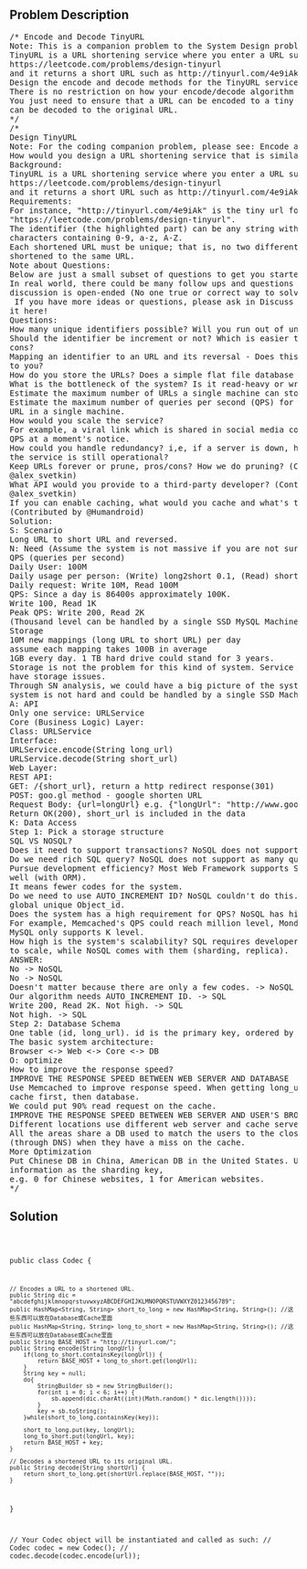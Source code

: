 <!--
<style>
  body { font-family: Arial, sans-serif; }
  .container { max-width: 100%; margin: 0 auto; padding: 10px; }
  .comment-block { max-width: 30%; background-color: #f9f9f9; padding: 10px; border-left: 5px solid #ccc; overflow-wrap: break-word; white-space: pre-wrap; }
  .code-block { background-color: #f4f4f4; padding: 10px; border: 1px solid #ddd; overflow-wrap: break-word; white-space: pre-wrap; }
</style>
-->

<div class='container'>
<h2>Problem Description</h2>
<div class='comment-block'>
<pre>
/* Encode and Decode TinyURL
Note: This is a companion problem to the System Design problem: Design TinyURL.
TinyURL is a URL shortening service where you enter a URL such as
https://leetcode.com/problems/design-tinyurl
and it returns a short URL such as http://tinyurl.com/4e9iAk.
Design the encode and decode methods for the TinyURL service.
There is no restriction on how your encode/decode algorithm should work.
You just need to ensure that a URL can be encoded to a tiny URL and the tiny URL
can be decoded to the original URL.
*/
/*
Design TinyURL
Note: For the coding companion problem, please see: Encode and Decode TinyURL.
How would you design a URL shortening service that is similar to TinyURL?
Background:
TinyURL is a URL shortening service where you enter a URL such as
https://leetcode.com/problems/design-tinyurl
and it returns a short URL such as http://tinyurl.com/4e9iAk.
Requirements:
For instance, "http://tinyurl.com/4e9iAk" is the tiny url for the page
"https://leetcode.com/problems/design-tinyurl".
The identifier (the highlighted part) can be any string with 6 alphanumeric
characters containing 0-9, a-z, A-Z.
Each shortened URL must be unique; that is, no two different URLs can be
shortened to the same URL.
Note about Questions:
Below are just a small subset of questions to get you started.
In real world, there could be many follow ups and questions possible and the
discussion is open-ended (No one true or correct way to solve a problem).
 If you have more ideas or questions, please ask in Discuss and we may compile
it here!
Questions:
How many unique identifiers possible? Will you run out of unique URLs?
Should the identifier be increment or not? Which is easier to design? Pros and
cons?
Mapping an identifier to an URL and its reversal - Does this problem ring a bell
to you?
How do you store the URLs? Does a simple flat file database work?
What is the bottleneck of the system? Is it read-heavy or write-heavy?
Estimate the maximum number of URLs a single machine can store.
Estimate the maximum number of queries per second (QPS) for decoding a shortened
URL in a single machine.
How would you scale the service?
For example, a viral link which is shared in social media could result in a peak
QPS at a moment's notice.
How could you handle redundancy? i,e, if a server is down, how could you ensure
the service is still operational?
Keep URLs forever or prune, pros/cons? How we do pruning? (Contributed by
@alex_svetkin)
What API would you provide to a third-party developer? (Contributed by
@alex_svetkin)
If you can enable caching, what would you cache and what's the expiry time?
(Contributed by @Humandroid)
Solution:
S: Scenario
Long URL to short URL and reversed.
N: Need (Assume the system is not massive if you are not sure)
QPS (queries per second)
Daily User: 100M
Daily usage per person: (Write) long2short 0.1, (Read) short2long 1
Daily request: Write 10M, Read 100M
QPS: Since a day is 86400s approximately 100K.
Write 100, Read 1K
Peak QPS: Write 200, Read 2K
(Thousand level can be handled by a single SSD MySQL Machine)
Storage
10M new mappings (long URL to short URL) per day
assume each mapping takes 100B in average
1GB every day. 1 TB hard drive could stand for 3 years.
Storage is not the problem for this kind of system. Service like Netflix may
have storage issues.
Through SN analysis, we could have a big picture of the system. In general, this
system is not hard and could be handled by a single SSD Machine.
A: API
Only one service: URLService
Core (Business Logic) Layer:
Class: URLService
Interface:
URLService.encode(String long_url)
URLService.decode(String short_url)
Web Layer:
REST API:
GET: /{short_url}, return a http redirect response(301)
POST: goo.gl method - google shorten URL
Request Body: {url=longUrl} e.g. {"longUrl": "http://www.google.com/"}
Return OK(200), short_url is included in the data
K: Data Access
Step 1: Pick a storage structure
SQL VS NOSQL?
Does it need to support transactions? NoSQL does not support transaction.
Do we need rich SQL query? NoSQL does not support as many queries as SQL.
Pursue development efficiency? Most Web Framework supports SQL database very
well (with ORM).
It means fewer codes for the system.
Do we need to use AUTO_INCREMENT ID? NoSQL couldn't do this. It only has a
global unique Object_id.
Does the system has a high requirement for QPS? NoSQL has high performance.
For example, Memcached's QPS could reach million level, MondoDB does 10K level,
MySQL only supports K level.
How high is the system's scalability? SQL requires developers write their codes
to scale, while NoSQL comes with them (sharding, replica).
ANSWER:
No -> NoSQL
No -> NoSQL
Doesn't matter because there are only a few codes. -> NoSQL
Our algorithm needs AUTO_INCREMENT ID. -> SQL
Write 200, Read 2K. Not high. -> SQL
Not high. -> SQL
Step 2: Database Schema
One table (id, long_url). id is the primary key, ordered by long_url
The basic system architecture:
Browser <-> Web <-> Core <-> DB
O: optimize
How to improve the response speed?
IMPROVE THE RESPONSE SPEED BETWEEN WEB SERVER AND DATABASE
Use Memcached to improve response speed. When getting long_url, search in the
cache first, then database.
We could put 90% read request on the cache.
IMPROVE THE RESPONSE SPEED BETWEEN WEB SERVER AND USER'S BROWSER
Different locations use different web server and cache server.
All the areas share a DB used to match the users to the closest web server
(through DNS) when they have a miss on the cache.
More Optimization
Put Chinese DB in China, American DB in the United States. Use geographical
information as the sharding key,
e.g. 0 for Chinese websites, 1 for American websites.
*/
</pre>
</div>

<h2>Solution</h2>
<div class='code-block'>
<pre><code class='language-java'>



public class Codec {

    // Encodes a URL to a shortened URL.
    public String dic = "abcdefghijklmnopqrstuvwxyzABCDEFGHIJKLMNOPQRSTUVWXYZ0123456789";
    public HashMap<String, String> short_to_long = new HashMap<String, String>(); //这些东西可以放在Database或Cache里面
    public HashMap<String, String> long_to_short = new HashMap<String, String>(); //这些东西可以放在Database或Cache里面
    public String BASE_HOST = "http://tinyurl.com/";
    public String encode(String longUrl) {    
        if(long_to_short.containsKey(longUrl)) {
            return BASE_HOST + long_to_short.get(longUrl);
        }
        String key = null;
        do{
            StringBuilder sb = new StringBuilder();
            for(int i = 0; i < 6; i++) {
                sb.append(dic.charAt((int)(Math.random() * dic.length())));
            }
            key = sb.toString();
        }while(short_to_long.containsKey(key));

        short_to_long.put(key, longUrl);
        long_to_short.put(longUrl, key);
        return BASE_HOST + key;
    }

    // Decodes a shortened URL to its original URL.
    public String decode(String shortUrl) {
        return short_to_long.get(shortUrl.replace(BASE_HOST, ""));
    }
}

// Your Codec object will be instantiated and called as such:
// Codec codec = new Codec();
// codec.decode(codec.encode(url));</code></pre>
</div>
</div>
